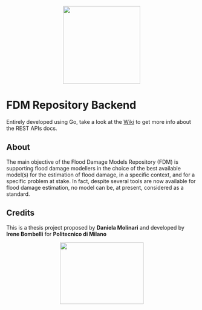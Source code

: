 <p align="center">
  <img width="204" height="206" src="https://user-images.githubusercontent.com/16304728/67784477-2246fb80-fa6c-11e9-8c16-def16277cef8.png">
</p>

# FDM Repository Backend
Entirely developed using Go, take a look at the [Wiki](https://github.com/MattRighetti/fdm-repository-backend/wiki) to get more info about the REST APIs docs.

## About
The main objective of the Flood Damage Models Repository (FDM) is supporting flood damage modellers in the choice of the best available model(s) for the estimation of flood damage, in a specific context, and for a specific problem at stake. In fact, despite several tools are now available for flood damage estimation, no model can be, at present, considered as a standard.

## Credits
This is a thesis project proposed by **Daniela Molinari** and developed by **Irene Bombelli** for **Politecnico di Milano**

<p align="center">
  <img width="221" height="163" src="https://user-images.githubusercontent.com/16304728/67785037-f5471880-fa6c-11e9-935c-fa0990a5e014.png">
</p>